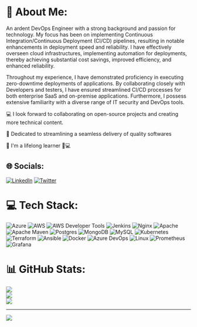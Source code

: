 # 💫 About Me:
An ardent DevOps Engineer with a strong background and passion for technology. My focus has been on implementing Continuous Integration/Continuous Deployment (CI/CD) pipelines, resulting in notable enhancements in deployment speed and reliability. I have effectively overseen cloud infrastructures, implementing automation for deployments, thereby achieving substantial cost savings, improved efficiency, and enhanced reliability.

Throughout my experience, I have demonstrated proficiency in executing zero-downtime deployments of applications. By collaborating closely with Developers and testers, I have ensured streamlined CI/CD processes for both enterprise SaaS and on-premise applications. Furthermore, I possess extensive familiarity with a diverse range of IT security and DevOps tools.

💻 I look forward to collaborating on open-source projects and creating more technical content.

🌟 Dedicated to streamlining a seamless delivery of quality softwares

🎯 I'm a lifelong learner 🤗💻


## 🌐 Socials:
[![LinkedIn](https://img.shields.io/badge/LinkedIn-%230077B5.svg?logo=linkedin&logoColor=white)](https://linkedin.com/in/helenchukwukelu) [![Twitter](https://img.shields.io/badge/Twitter-%231DA1F2.svg?logo=Twitter&logoColor=white)](https://twitter.com/HelenBliss30) 

# 💻 Tech Stack:
![Azure](https://img.shields.io/badge/azure-%230072C6.svg?style=for-the-badge&logo=azure-devops&logoColor=white) ![AWS](https://img.shields.io/badge/AWS-%23FF9900.svg?style=for-the-badge&logo=amazon-aws&logoColor=white) ![AWS Developer Tools](https://img.shields.io/badge/AWS%20Developer%20Tools-%232d70c4.svg?style=for-the-badge&logo=amazon-aws&logoColor=white) ![Jenkins](https://img.shields.io/badge/jenkins-%232C5263.svg?style=for-the-badge&logo=jenkins&logoColor=white) ![Nginx](https://img.shields.io/badge/nginx-%23009639.svg?style=for-the-badge&logo=nginx&logoColor=white) ![Apache](https://img.shields.io/badge/apache-%23D42029.svg?style=for-the-badge&logo=apache&logoColor=white) ![Apache Maven](https://img.shields.io/badge/Apache%20Maven-C71A36?style=for-the-badge&logo=Apache%20Maven&logoColor=white) ![Postgres](https://img.shields.io/badge/postgres-%23316192.svg?style=for-the-badge&logo=postgresql&logoColor=white) ![MongoDB](https://img.shields.io/badge/MongoDB-%234ea94b.svg?style=for-the-badge&logo=mongodb&logoColor=white) ![MySQL](https://img.shields.io/badge/mysql-%2300f.svg?style=for-the-badge&logo=mysql&logoColor=white) ![Kubernetes](https://img.shields.io/badge/kubernetes-%23326ce5.svg?style=for-the-badge&logo=kubernetes&logoColor=white) ![Terraform](https://img.shields.io/badge/terraform-%235835CC.svg?style=for-the-badge&logo=terraform&logoColor=white) ![Ansible](https://img.shields.io/badge/ansible-%231A1918.svg?style=for-the-badge&logo=ansible&logoColor=white) ![Docker](https://img.shields.io/badge/docker-%230db7ed.svg?style=for-the-badge&logo=docker&logoColor=white) ![Azure DevOps](https://img.shields.io/badge/Azure%20DevOps-%232d70c4.svg?style=for-the-badge&logo=Azure%20DevOps&logoColor=white) ![Linux](https://img.shields.io/badge/Linux-%230db7ed.svg?style=for-the-badge&logo=linux&logoColor=white) ![Prometheus](https://img.shields.io/badge/Prometheus-%230db7ed.svg?style=for-the-badge&logo=prometheus&logoColor=white) ![Grafana](https://img.shields.io/badge/Grafana-%230db7ed.svg?style=for-the-badge&logo=grafana&logoColor=white)


# 📊 GitHub Stats:
![](https://github-readme-stats.vercel.app/api?username=Helen-Chukwukelu&theme=nightowl&hide_border=false&include_all_commits=false&count_private=false)<br/>
![](https://github-readme-streak-stats.herokuapp.com/?user=Helen-Chukwukelu&theme=nightowl&hide_border=false)<br/>
![](https://github-readme-stats.vercel.app/api/top-langs/?username=Helen-Chukwukelu&theme=nightowl&hide_border=false&include_all_commits=false&count_private=false&layout=compact)

---
[![](https://visitcount.itsvg.in/api?id=Helen-Chukwukelu&icon=0&color=0)](https://visitcount.itsvg.in)

<!-- Proudly created with GPRM ( https://gprm.itsvg.in ) -->
